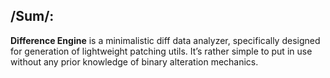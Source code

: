 ## /Sum/:
**Difference Engine** is a minimalistic diff data analyzer, specifically designed for generation of lightweight patching utils. It’s rather simple to put in use without any prior knowledge of binary alteration mechanics. 
